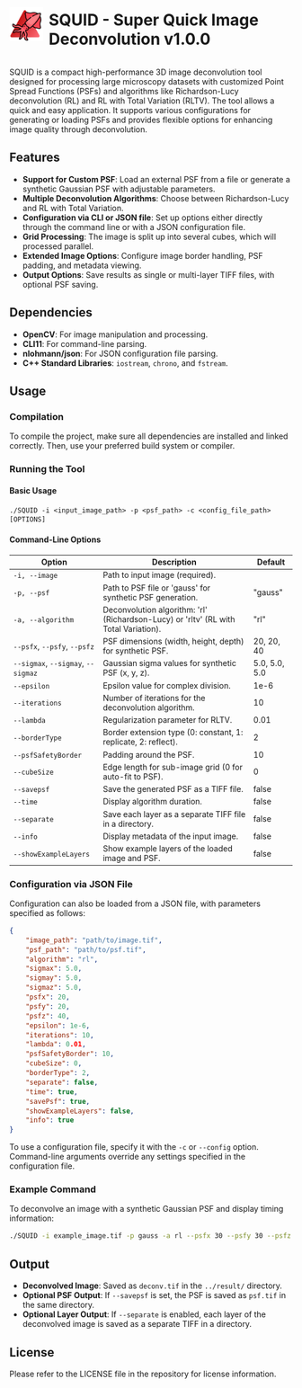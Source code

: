 <div style="display: flex; align-items: center;">
    <img src="icon.png" alt="Whale Icon" width="60" height="60" style="margin-right: 10px;">
    <h1>SQUID - Super Quick Image Deconvolution v1.0.0</h1>
</div>

SQUID is a compact high-performance 3D image deconvolution tool designed for processing large microscopy datasets with customized Point Spread Functions (PSFs) and algorithms like Richardson-Lucy deconvolution (RL) and RL with Total Variation (RLTV). The tool allows a quick and easy application. It supports various configurations for generating or loading PSFs and provides flexible options for enhancing image quality through deconvolution.

## Features

- **Support for Custom PSF**: Load an external PSF from a file or generate a synthetic Gaussian PSF with adjustable parameters.
- **Multiple Deconvolution Algorithms**: Choose between Richardson-Lucy and RL with Total Variation.
- **Configuration via CLI or JSON file**: Set up options either directly through the command line or with a JSON configuration file.
- **Grid Processing**: The image is split up into several cubes, which will processed parallel.
- **Extended Image Options**: Configure image border handling, PSF padding, and metadata viewing.
- **Output Options**: Save results as single or multi-layer TIFF files, with optional PSF saving.

## Dependencies

- **OpenCV**: For image manipulation and processing.
- **CLI11**: For command-line parsing.
- **nlohmann/json**: For JSON configuration file parsing.
- **C++ Standard Libraries**: `iostream`, `chrono`, and `fstream`.

## Usage

### Compilation

To compile the project, make sure all dependencies are installed and linked correctly. Then, use your preferred build system or compiler.

### Running the Tool

#### Basic Usage

```
./SQUID -i <input_image_path> -p <psf_path> -c <config_file_path> [OPTIONS]
```

#### Command-Line Options

| Option                 | Description                                                                                     | Default       |
|------------------------|-------------------------------------------------------------------------------------------------|---------------|
| `-i, --image`          | Path to input image (required).                                                                 |               |
| `-p, --psf`            | Path to PSF file or 'gauss' for synthetic PSF generation.                                       | "gauss"       |
| `-a, --algorithm`      | Deconvolution algorithm: 'rl' (Richardson-Lucy) or 'rltv' (RL with Total Variation).            | "rl"          |
| `--psfx`, `--psfy`, `--psfz` | PSF dimensions (width, height, depth) for synthetic PSF.                           | 20, 20, 40    |
| `--sigmax`, `--sigmay`, `--sigmaz` | Gaussian sigma values for synthetic PSF (x, y, z).                        | 5.0, 5.0, 5.0 |
| `--epsilon`            | Epsilon value for complex division.                                                             | 1e-6          |
| `--iterations`         | Number of iterations for the deconvolution algorithm.                                           | 10            |
| `--lambda`             | Regularization parameter for RLTV.                                                              | 0.01          |
| `--borderType`         | Border extension type (0: constant, 1: replicate, 2: reflect).                                  | 2             |
| `--psfSafetyBorder`    | Padding around the PSF.                                                                        | 10            |
| `--cubeSize`           | Edge length for sub-image grid (0 for auto-fit to PSF).                                        | 0             |
| `--savepsf`            | Save the generated PSF as a TIFF file.                                                          | false         |
| `--time`               | Display algorithm duration.                                                                     | false         |
| `--separate`           | Save each layer as a separate TIFF file in a directory.                                        | false         |
| `--info`               | Display metadata of the input image.                                                            | false         |
| `--showExampleLayers`  | Show example layers of the loaded image and PSF.                                                | false         |

### Configuration via JSON File

Configuration can also be loaded from a JSON file, with parameters specified as follows:

```json
{
    "image_path": "path/to/image.tif",
    "psf_path": "path/to/psf.tif",
    "algorithm": "rl",
    "sigmax": 5.0,
    "sigmay": 5.0,
    "sigmaz": 5.0,
    "psfx": 20,
    "psfy": 20,
    "psfz": 40,
    "epsilon": 1e-6,
    "iterations": 10,
    "lambda": 0.01,
    "psfSafetyBorder": 10,
    "cubeSize": 0,
    "borderType": 2,
    "separate": false,
    "time": true,
    "savePsf": true,
    "showExampleLayers": false,
    "info": true
}
```

To use a configuration file, specify it with the `-c` or `--config` option. Command-line arguments override any settings specified in the configuration file.

### Example Command

To deconvolve an image with a synthetic Gaussian PSF and display timing information:

```bash
./SQUID -i example_image.tif -p gauss -a rl --psfx 30 --psfy 30 --psfz 50 --time --info
```

## Output

- **Deconvolved Image**: Saved as `deconv.tif` in the `../result/` directory.
- **Optional PSF Output**: If `--savepsf` is set, the PSF is saved as `psf.tif` in the same directory.
- **Optional Layer Output**: If `--separate` is enabled, each layer of the deconvolved image is saved as a separate TIFF in a directory.

## License

Please refer to the LICENSE file in the repository for license information.